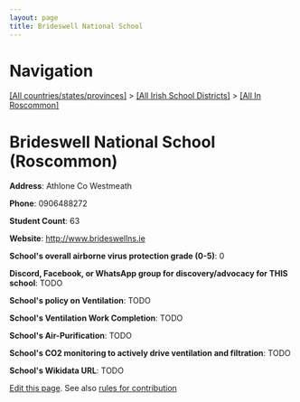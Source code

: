 ```yaml
---
layout: page
title: Brideswell National School
---
```

# Navigation

[[All countries/states/provinces]](../../..) > [[All Irish School Districts]](../..) > [[All In Roscommon]](..)

# Brideswell National School (Roscommon)

**Address**: Athlone Co Westmeath

**Phone**: 0906488272

**Student Count**: 63

**Website**: <http://www.brideswellns.ie>

**School's overall airborne virus protection grade (0-5)**: 0

**Discord, Facebook, or WhatsApp group for discovery/advocacy for THIS school**: TODO

**School's policy on Ventilation**: TODO

**School's Ventilation Work Completion**: TODO

**School's Air-Purification**: TODO

**School's CO2 monitoring to actively drive ventilation and filtration**: TODO

**School's Wikidata URL**: TODO


[Edit this page](https://github.com/ventilate-schools/Ireland/edit/main/./Roscommon/Brideswell_National_School.md). See also [rules for contribution](../../../contribution-rules/)